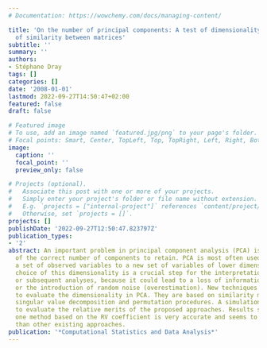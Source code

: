 ```yaml
---
# Documentation: https://wowchemy.com/docs/managing-content/

title: 'On the number of principal components: A test of dimensionality based on measurements
  of similarity between matrices'
subtitle: ''
summary: ''
authors:
- Stéphane Dray
tags: []
categories: []
date: '2008-01-01'
lastmod: 2022-09-27T14:50:47+02:00
featured: false
draft: false

# Featured image
# To use, add an image named `featured.jpg/png` to your page's folder.
# Focal points: Smart, Center, TopLeft, Top, TopRight, Left, Right, BottomLeft, Bottom, BottomRight.
image:
  caption: ''
  focal_point: ''
  preview_only: false

# Projects (optional).
#   Associate this post with one or more of your projects.
#   Simply enter your project's folder or file name without extension.
#   E.g. `projects = ["internal-project"]` references `content/project/deep-learning/index.md`.
#   Otherwise, set `projects = []`.
projects: []
publishDate: '2022-09-27T12:50:47.823797Z'
publication_types:
- '2'
abstract: An important problem in principal component analysis (PCA) is the estimation
  of the correct number of components to retain. PCA is most often used to reduce
  a set of observed variables to a new set of variables of lower dimensionality. The
  choice of this dimensionality is a crucial step for the interpretation of results
  or subsequent analyses, because it could lead to a loss of information (underestimation)
  or the introduction of random noise (overestimation). New techniques are proposed
  to evaluate the dimensionality in PCA. They are based on similarity measurements,
  singular value decomposition and permutation procedures. A simulation study is conducted
  to evaluate the relative merits of the proposed approaches. Results showed that
  one method based on the RV coefficient is very accurate and seems to be more efficient
  than other existing approaches.
publication: '*Computational Statistics and Data Analysis*'
---
```

